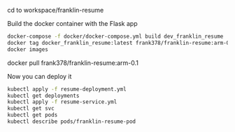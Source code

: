 cd to workspace/franklin-resume

Build the docker container with the Flask app

```bash
docker-compose -f docker/docker-compose.yml build dev_franklin_resume
docker tag docker_franklin_resume:latest frank378/franklin-resume:arm-0.1
docker images
```


docker pull frank378/franklin-resume:arm-0.1

Now you can deploy it

```bash
kubectl apply -f resume-deployment.yml
kubectl get deployments
kubectl apply -f resume-service.yml
kubectl get svc
kubectl get pods
kubectl describe pods/franklin-resume-pod
```
